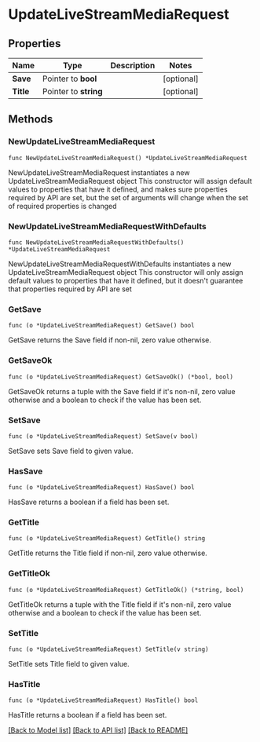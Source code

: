 # UpdateLiveStreamMediaRequest

## Properties

Name | Type | Description | Notes
------------ | ------------- | ------------- | -------------
**Save** | Pointer to **bool** |  | [optional] 
**Title** | Pointer to **string** |  | [optional] 

## Methods

### NewUpdateLiveStreamMediaRequest

`func NewUpdateLiveStreamMediaRequest() *UpdateLiveStreamMediaRequest`

NewUpdateLiveStreamMediaRequest instantiates a new UpdateLiveStreamMediaRequest object
This constructor will assign default values to properties that have it defined,
and makes sure properties required by API are set, but the set of arguments
will change when the set of required properties is changed

### NewUpdateLiveStreamMediaRequestWithDefaults

`func NewUpdateLiveStreamMediaRequestWithDefaults() *UpdateLiveStreamMediaRequest`

NewUpdateLiveStreamMediaRequestWithDefaults instantiates a new UpdateLiveStreamMediaRequest object
This constructor will only assign default values to properties that have it defined,
but it doesn't guarantee that properties required by API are set

### GetSave

`func (o *UpdateLiveStreamMediaRequest) GetSave() bool`

GetSave returns the Save field if non-nil, zero value otherwise.

### GetSaveOk

`func (o *UpdateLiveStreamMediaRequest) GetSaveOk() (*bool, bool)`

GetSaveOk returns a tuple with the Save field if it's non-nil, zero value otherwise
and a boolean to check if the value has been set.

### SetSave

`func (o *UpdateLiveStreamMediaRequest) SetSave(v bool)`

SetSave sets Save field to given value.

### HasSave

`func (o *UpdateLiveStreamMediaRequest) HasSave() bool`

HasSave returns a boolean if a field has been set.

### GetTitle

`func (o *UpdateLiveStreamMediaRequest) GetTitle() string`

GetTitle returns the Title field if non-nil, zero value otherwise.

### GetTitleOk

`func (o *UpdateLiveStreamMediaRequest) GetTitleOk() (*string, bool)`

GetTitleOk returns a tuple with the Title field if it's non-nil, zero value otherwise
and a boolean to check if the value has been set.

### SetTitle

`func (o *UpdateLiveStreamMediaRequest) SetTitle(v string)`

SetTitle sets Title field to given value.

### HasTitle

`func (o *UpdateLiveStreamMediaRequest) HasTitle() bool`

HasTitle returns a boolean if a field has been set.


[[Back to Model list]](../README.md#documentation-for-models) [[Back to API list]](../README.md#documentation-for-api-endpoints) [[Back to README]](../README.md)


